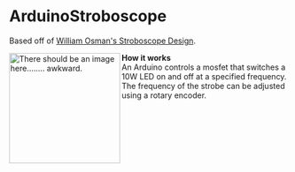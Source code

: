 # ArduinoStroboscope

Based off of <a href="https://www.youtube.com/watch?v=9TiJvN_NIQc">William Osman's Stroboscope Design</a>.

<img src="https://images.duckduckgo.com/iu/?u=http%3A%2F%2Fimg.banggood.com%2Fimages%2Fupload%2F2012%2Fpanxihua%2FSKU060051-%2520(11).JPG&f=1" alt="There should be an image here........ awkward." height="200" width="200" align="left">

<b>How it works</b>
<br>
An Arduino controls a mosfet that switches a 10W LED on and off at a specified frequency. The frequency of the strobe can be adjusted using a rotary encoder. 

